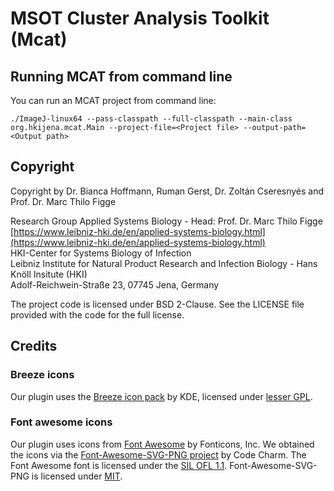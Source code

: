 # MSOT Cluster Analysis Toolkit (Mcat)
<!---[![DOI](https://zenodo.org/badge/290702041.svg)](https://zenodo.org/badge/latestdoi/290702041)--->

## Running MCAT from command line

You can run an MCAT project from command line:

```
./ImageJ-linux64 --pass-classpath --full-classpath --main-class org.hkijena.mcat.Main --project-file=<Project file> --output-path=<Output path>
```

## Copyright

Copyright by Dr. Bianca Hoffmann, Ruman Gerst, Dr. Zoltán Cseresnyés and Prof. Dr. Marc Thilo Figge

Research Group Applied Systems Biology - Head: Prof. Dr. Marc Thilo Figge  
[https://www.leibniz-hki.de/en/applied-systems-biology.html](https://www.leibniz-hki.de/en/applied-systems-biology.html)  
HKI-Center for Systems Biology of Infection  
Leibniz Institute for Natural Product Research and Infection Biology - Hans Knöll Insitute (HKI)  
Adolf-Reichwein-Straße 23, 07745 Jena, Germany    

The project code is licensed under BSD 2-Clause.
See the LICENSE file provided with the code for the full license.

## Credits

### Breeze icons

Our plugin uses the [Breeze icon pack](https://github.com/KDE/breeze-icons) by KDE,
licensed under [lesser GPL](https://raw.githubusercontent.com/KDE/breeze-icons/master/COPYING.LIB).

### Font awesome icons

Our plugin uses icons from [Font Awesome](https://fontawesome.com/) by Fonticons, Inc.
We obtained the icons via the [Font-Awesome-SVG-PNG project](https://github.com/encharm/Font-Awesome-SVG-PNG) by Code Charm.
The Font Awesome font is licensed under the [SIL OFL 1.1](http://scripts.sil.org/OFL).
Font-Awesome-SVG-PNG is licensed under [MIT](https://raw.githubusercontent.com/encharm/Font-Awesome-SVG-PNG/master/LICENSE).
